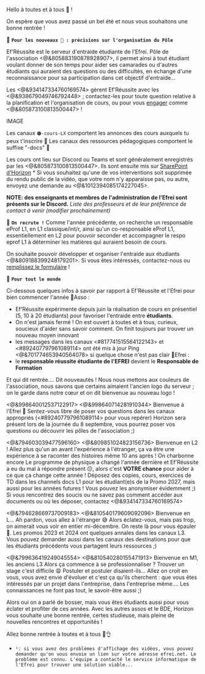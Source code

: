 Hello à toutes et à tous 👋 !

On espère que vous avez passé un bel été et nous vous souhaitons une bonne rentrée !

:small_blue_diamond: **`Pour les nouveaux 🌱 : précisions sur l'organisation du Pôle`**

Ef'Réussite est le serveur d'entraide étudiante de l'Efrei.
Pôle de l'association <@&805883190878928907>, il permet ainsi à tout étudiant voulant donner de son temps pour aider ses camarades ou d'autres étudiants qui auraient des questions ou des difficultés, en échange d'une reconnaissance pour sa participation dans cet objectif d'entraide... 

Les <@&934147334760169574> gèrent Ef'Réussite avec les <@&938679049746792448> ; contactez-les pour toute question relative à la planification et l'organisation de cours, ou pour vous [engager](https://bit.ly/EfRéussiteRecrute) comme <@&805873100813500447> !

IMAGE

Les canaux `🟠-cours-LX` comportent les annonces des cours auxquels tu peux t'inscrire 🔔
Les canaux des ressources pédagogiques comportent le suffixe "-docs" 📄

Les cours ont lieu sur Discord ou Teams et sont généralement enregistrés par les <@&805873100813500447>. Ils sont ensuite mis sur [SharePoint d'Horizon](https://bit.ly/EfRéussiteSP) * 
Si vous souhaitez qu'une de vos interventions soit supprimée du rendu public de la vidéo, que votre nom n'y apparaisse pas, ou autre, envoyez une demande au <@&1012394085174227045>.

**NOTE: des enseignants et membres de l'administration de l'Efrei sont présents sur le Discord.**
*Liste des professeurs et de leur préférence de contact à venir (modifier prochainement)*


🔹 **`On recrute !`**
Comme l'année précédente, on recherche un responsable eProf L1, en L1 classique/int/r, ainsi qu'un co-responsable eProf L1, essentiellement en L2 pour pouvoir seconder et accompagner le respo eprof L1 à déterminer les matières qui auraient besoin de cours.

On souhaite pouvoir développer et organiser l'entraide aux étudiants <@&809188399248179201>. Si vous êtes intéressés, contactez-nous ou [remplissez le formulaire](https://bit.ly/EfRéussiteRecrute) !


:small_blue_diamond: **`Pour tout le monde`**

Ci-dessous quelques infos à savoir par rapport à Ef'Réussite et l'Efrei pour bien commencer l'année
🔸Asso :
 - Ef'Réussite expérimente depuis juin la réalisation de cours en présentiel (5, 10 à 20 étudiants) pour favoriser l'entraide entre __étudiants__. 
 - On n'est jamais fermé ! On est ouvert à toutes et à tous, curieux, soucieux d'aider sans savoir comment. On finit toujours par trouver un nouveau moyen innovant 
 - les messages dans les canaux <#817741515564122143> et <#892407797961089114> ont été mis à jour
   Ping <@&701774653940564078> si quelque chose n'est pas clair
🔸Efrei : 
- le **responsable réussite étudiante de l'EFREI** devient le **Responsable de Formation**

Et qui dit rentrée.... Dit nouveautés !
Nous nous mettons aux couleurs de l'association, nous savons que certains aimaient l'ancien logo du serveur ; on le garde dans notre cœur et on dit bienvenue au nouveau logo !


 <@&998640012537122917> <@&998640714281910344>
Bienvenue à l'Efrei 🥳 
Sentez-vous libre de poser vos questions dans les canaux appropriés (<#892407797961089114> pour vous repérer)
Horizon sera présent lors de la journée du 8 septembre, vous pourrez poser vos questions ou découvrir les pôles de l'association ;)


 <@&794603039477596160> <@&809851024823156736>
Bienvenue en L2 !
Allez plus qu'un an avant l'expérience à l'étranger, ça va être une expérience à se raconter des histoires même 10 ans après !
On charbonne encore
Le programme de physique a changé l'année dernière et Ef'Réussite a eu du mal à répondre présent 😔, alors c'est **VOTRE chance** pour aider à ce que ça change cette année !
Déposez des copies, cours, exercices de TD dans les channels docs L1 pour les étudiant(e)s de la Promo 2027, mais aussi pour les années futures ! Vous pouvez les anonymiser évidemment ;)
Si vous rencontrez des soucis ou ne savez pas comment accéder aux documents ou où les déposer, contactez <@&934147334760169574>

 <@&794628669737009183> <@&810540179609092096>
Bienvenue en L... Ah pardon, vous allez à l'étranger 😅 Alors éclatez-vous, mais pas trop, on aimerait vous voir en entier mi-décembre.
On reste là pour vous épauler 💪. Les promos 2023 et 2024 ont quelques annales dans les canaux L3. 
Vous pouvez demander aussi dans les canaux des destinations pour que les étudiants précédents vous partagent leurs ressources ;)


 <@&799636419249045554> <@&810540280155471913>
Bienvenue en M1, les anciens L3
Alors ça commence à se professionnaliser ? Trouver un stage c'est difficile 😩 Postuler et postuler disaient-ils...
Allez on croit en vous, vous avez envie d'évoluer et c'est ça qu'ils cherchent : que vous êtes intéressés par un projet dans l'entreprise, dans l'entreprise même....
Les connaissances ne font pas tout, le savoir-être aussi ;)


Alors oui on a parlé de bosser, mais vous êtes étudiants aussi pour vous éclater et profiter de ces années.
Avec les autres assos et le BDE, Horizon vous souhaite une bonne rentrée, certes studieuse, mais pleine de nouvelles rencontres et opportunités !

Allez bonne rentrée à toutes et à tous 🥳👌


* `¹: si vous avez des problèmes d'affichage des vidéos, vous pouvez demander qu'on vous envoie un lien sur votre adresse efrei.net. Le problème est connu. L'équipe a contacté le service informatique de l'Efrei pour trouver une solution viable...`
